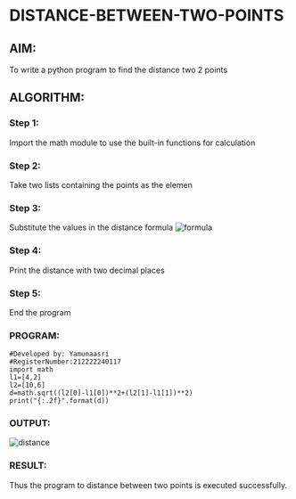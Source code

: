 # DISTANCE-BETWEEN-TWO-POINTS

## AIM:
To write a python program to find the distance two 2 points
## ALGORITHM:
### Step 1: 
Import the math module to use the built-in functions for calculation
### Step 2: 
Take two lists containing the points as the elemen
### Step 3: 
Substitute the values in the distance formula  ![formula](/formula.jpg)
### Step 4: 
Print the distance with two decimal places
### Step 5: 
End the program
### PROGRAM:
  
```#Program to find the distance between two points.
#Developed by: Yamunaasri
#RegisterNumber:212222240117
import math
l1=[4,2]
l2=[10,6]
d=math.sqrt((l2[0]-l1[0])**2+(l2[1]-l1[1])**2)
print("{:.2f}".format(d))
```

### OUTPUT:
![distance](https://user-images.githubusercontent.com/115707860/227723548-af47207f-9e6f-4cdc-9586-3bd0d5f3cac9.png)


### RESULT:
Thus the program to distance between two points is executed successfully.
